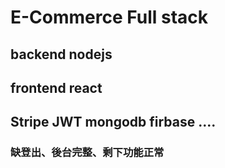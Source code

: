 # E-Commerce Full stack


## backend nodejs
## frontend react
## Stripe JWT mongodb firbase ....

### 缺登出、後台完整、剩下功能正常
